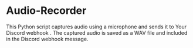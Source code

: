# Audio-Recorder
This Python script captures audio using a microphone and sends it to Your Discord webhook . The captured audio is saved as a WAV file and included in the Discord webhook message.

